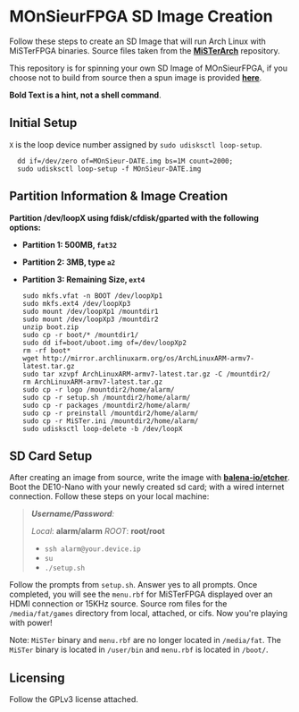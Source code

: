 # MOnSieurFPGA SD Image Creation

Follow these steps to create an SD Image that will run Arch Linux with MiSTerFPGA binaries. Source files taken from the [**MiSTerArch**](https://github.com/amstan/MiSTerArch) repository.

This repository is for spinning your own SD Image of MOnSieurFPGA, if you choose not to build from source then a spun image is provided [**here**](https://github.com/MOnSieurFPGA/MOnSieurFPGA-Image_Build).

**Bold Text is a hint, not a shell command**.

## Initial Setup

`X` is the loop device number assigned by `sudo udisksctl loop-setup`.

      dd if=/dev/zero of=MOnSieur-DATE.img bs=1M count=2000;
      sudo udisksctl loop-setup -f MOnSieur-DATE.img

## Partition Information & Image Creation
**Partition /dev/loopX using fdisk/cfdisk/gparted with the following options:**

- **Partition 1: 500MB, `fat32`**
- **Partition 2: 3MB, type `a2`**
- **Partition 3: Remaining Size, `ext4`**

      sudo mkfs.vfat -n BOOT /dev/loopXp1
      sudo mkfs.ext4 /dev/loopXp3
      sudo mount /dev/loopXp1 /mountdir1
      sudo mount /dev/loopXp3 /mountdir2
      unzip boot.zip
      sudo cp -r boot/* /mountdir1/
      sudo dd if=boot/uboot.img of=/dev/loopXp2
      rm -rf boot*
      wget http://mirror.archlinuxarm.org/os/ArchLinuxARM-armv7-latest.tar.gz
      sudo tar xzvpf ArchLinuxARM-armv7-latest.tar.gz -C /mountdir2/
      rm ArchLinuxARM-armv7-latest.tar.gz
      sudo cp -r logo /mountdir2/home/alarm/
      sudo cp -r setup.sh /mountdir2/home/alarm/
      sudo cp -r packages /mountdir2/home/alarm/
      sudo cp -r preinstall /mountdir2/home/alarm/
      sudo cp -r MiSTer.ini /mountdir2/home/alarm/
      sudo udisksctl loop-delete -b /dev/loopX 
      
## SD Card Setup

After creating an image from source, write the image with [**balena-io/etcher**](https://github.com/balena-io/etcher). Boot the DE10-Nano with your newly created sd card; with a wired internet connection. Follow these steps on your local machine:

> ***Username/Password**:*
> 
> 	*Local*: **alarm/alarm** 	*ROOT*: **root/root**
> 
>  - `ssh alarm@your.device.ip`
>  - `su` 
>  - `./setup.sh`

Follow the prompts from `setup.sh`. Answer yes to all prompts. Once completed, you will see the `menu.rbf` for MiSTerFPGA displayed over an HDMI connection or 15KHz source. Source rom files for the `/media/fat/games` directory from local, attached, or cifs. Now you're playing with power!

Note: `MiSTer` binary and `menu.rbf` are no longer located in `/media/fat`. The `MiSTer` binary is located in `/user/bin` and `menu.rbf` is located in `/boot/`.

## Licensing

Follow the GPLv3 license attached.


